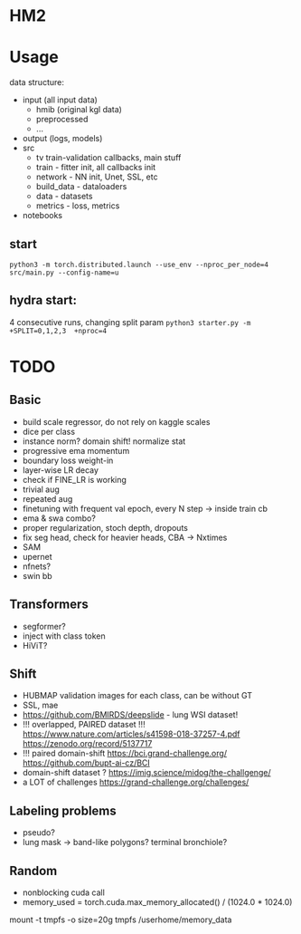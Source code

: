 # HM2

# Usage

data structure:
 - input (all input data)
    - hmib (original kgl data)
    - preprocessed
    - ...
 - output (logs, models)
 - src
    - tv train-validation callbacks, main stuff
    - train - fitter init, all callbacks init
    - network - NN init, Unet, SSL, etc
    - build_data - dataloaders
    - data - datasets
    - metrics - loss, metrics
 - notebooks


## start

`python3 -m torch.distributed.launch --use_env --nproc_per_node=4 src/main.py --config-name=u`


## hydra start:

4 consecutive runs, changing split param
`python3 starter.py -m +SPLIT=0,1,2,3  +nproc=4`



# TODO

## Basic
- build scale regressor, do not rely on kaggle scales
- dice per class
- instance norm? domain shift! normalize stat
- progressive ema momentum
- boundary loss weight-in
- layer-wise LR decay
- check if FINE_LR is working
- trivial aug
- repeated aug
- finetuning with frequent val epoch, every N step -> inside train cb
- ema & swa combo?
- proper regularization, stoch depth, dropouts
- fix seg head, check for heavier heads, CBA -> Nxtimes
- SAM
- upernet
- nfnets?
- swin bb

## Transformers
- segformer?
- inject with class token
- HiViT?

## Shift
- HUBMAP validation images for each class, can be without GT
- SSL, mae
- https://github.com/BMIRDS/deepslide - lung WSI dataset!
- !!! overlapped, PAIRED dataset !!! https://www.nature.com/articles/s41598-018-37257-4.pdf
        https://zenodo.org/record/5137717
- !!! paired domain-shift https://bci.grand-challenge.org/ https://github.com/bupt-ai-cz/BCI
- domain-shift dataset ? https://imig.science/midog/the-challgenge/
- a LOT of challenges https://grand-challenge.org/challenges/

## Labeling problems
 - pseudo?
 - lung mask -> band-like polygons?  terminal bronchiole? 

## Random

- nonblocking cuda call
- memory_used = torch.cuda.max_memory_allocated() / (1024.0 * 1024.0)


mount  -t tmpfs -o size=20g  tmpfs /userhome/memory_data
